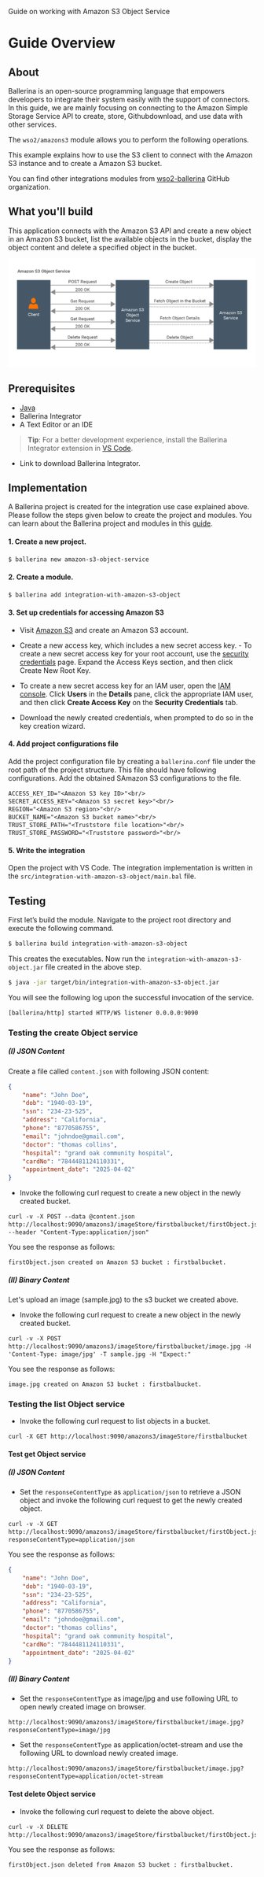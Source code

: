 Guide on working with Amazon S3 Object Service 

# Guide Overview 

## About

Ballerina is an open-source programming language that empowers developers to integrate their system easily with the 
support of connectors. In this guide, we are mainly focusing on connecting to the Amazon Simple Storage Service API to create, store, Githubdownload, and use data with other services.  

The `wso2/amazons3` module allows you to perform the following operations.

This example explains how to use the S3 client to connect with the Amazon S3 instance and to create a Amazon S3 bucket.

You can find other integrations modules from [wso2-ballerina](https://github.com/wso2-ballerina) GitHub organization.

## What you'll build

This application connects with the Amazon S3 API and create a new object in an Amazon S3 bucket, list the available objects in the bucket, display the object content and delete a specified object in the bucket.

![working with Amazon S3 Object](../../../../../../../assets/img/amazon-s3-object-service.png)

## Prerequisites

- [Java](https://www.oracle.com/technetwork/java/index.html)
- Ballerina Integrator
- A Text Editor or an IDE
> **Tip**: For a better development experience, install the Ballerina Integrator extension in [VS Code](https://code.visualstudio.com).
- Link to download Ballerina Integrator.

## Implementation

A Ballerina project is created for the integration use case explained above. Please follow the steps given 
below to create the project and modules. You can learn about the Ballerina project and modules in this 
[guide](https://ei.docs.wso2.com/en/latest/ballerina-integrator/develop/using-modules/#creating-a-project).

#### 1. Create a new project.

```bash
$ ballerina new amazon-s3-object-service
```

#### 2. Create a module.

```bash
$ ballerina add integration-with-amazon-s3-object
```

#### 3. Set up credentials for accessing Amazon S3

- Visit [Amazon S3](https://aws.amazon.com/s3/) and create an Amazon S3 account.

- Create a new access key, which includes a new secret access key.
        - To create a new secret access key for your root account, use the [security credentials](https://console.aws.amazon.com/iam/home?#security_credential) page. Expand the Access Keys section, and then click Create New Root Key.

-  To create a new secret access key for an IAM user, open the [IAM console](https://console.aws.amazon.com/iam/home?region=us-east-1#home). Click **Users** in the **Details** pane, click the appropriate IAM user, and then click **Create Access Key** on the **Security Credentials** tab.
   
- Download the newly created credentials, when prompted to do so in the key creation wizard.

#### 4. Add project configurations file

Add the project configuration file by creating a `ballerina.conf` file under the root path of the project structure. 
This file should have following configurations. Add the obtained SAmazon S3 configurations to the file.

```
ACCESS_KEY_ID="<Amazon S3 key ID>"<br/>
SECRET_ACCESS_KEY="<Amazon S3 secret key>"<br/>
REGION="<Amazon S3 region>"<br/>
BUCKET_NAME="<Amazon S3 bucket name>"<br/>
TRUST_STORE_PATH="<Truststore file location>"<br/>
TRUST_STORE_PASSWORD="<Truststore password>"<br/>
```

#### 5. Write the integration
Open the project with VS Code. The integration implementation is written in the `src/integration-with-amazon-s3-object/main.bal` file.

## Testing 

First let’s build the module. Navigate to the project root directory and execute the following command.

```bash
$ ballerina build integration-with-amazon-s3-object
```

This creates the executables. Now run the `integration-with-amazon-s3-object.jar` file created in the above step.

```bash
$ java -jar target/bin/integration-with-amazon-s3-object.jar
```
You will see the following log upon the successful invocation of the service.

```log
[ballerina/http] started HTTP/WS listener 0.0.0.0:9090
```

### Testing the create Object service 

##### (I) JSON Content
Create a file called `content.json` with following JSON content:
```json
{
    "name": "John Doe",
    "dob": "1940-03-19",
    "ssn": "234-23-525",
    "address": "California",
    "phone": "8770586755",
    "email": "johndoe@gmail.com",
    "doctor": "thomas collins",
    "hospital": "grand oak community hospital",
    "cardNo": "7844481124110331",
    "appointment_date": "2025-04-02"
}
```
- Invoke the following curl request to create a new object in the newly created bucket.
```
curl -v -X POST --data @content.json http://localhost:9090/amazons3/imageStore/firstbalbucket/firstObject.json --header "Content-Type:application/json"
```
You see the response as follows:
```
firstObject.json created on Amazon S3 bucket : firstbalbucket.
```

##### (II) Binary Content
Let's upload an image (sample.jpg) to the s3 bucket we created above. 
- Invoke the following curl request to create a new object in the newly created bucket.
```
curl -v -X POST http://localhost:9090/amazons3/imageStore/firstbalbucket/image.jpg -H 'Content-Type: image/jpg' -T sample.jpg -H "Expect:"
```
You see the response as follows:
```
image.jpg created on Amazon S3 bucket : firstbalbucket.
```

### Testing the list Object service 

- Invoke the following curl request to list objects in a bucket.

```
curl -X GET http://localhost:9090/amazons3/imageStore/firstbalbucket
```

#### Test get Object service
##### (I) JSON Content
- Set the `responseContentType` as `application/json` to retrieve a JSON object and invoke the following curl request to get the newly created object.
```
curl -v -X GET http://localhost:9090/amazons3/imageStore/firstbalbucket/firstObject.json?responseContentType=application/json
```
You see the response as follows:
```json
{
    "name": "John Doe",
    "dob": "1940-03-19",
    "ssn": "234-23-525",
    "address": "California",
    "phone": "8770586755",
    "email": "johndoe@gmail.com",
    "doctor": "thomas collins",
    "hospital": "grand oak community hospital",
    "cardNo": "7844481124110331",
    "appointment_date": "2025-04-02"
}
```

##### (II) Binary Content
- Set the `responseContentType` as image/jpg and use following URL to open newly created image on browser.
```
http://localhost:9090/amazons3/imageStore/firstbalbucket/image.jpg?responseContentType=image/jpg
```

- Set the `responseContentType` as application/octet-stream and use the following URL to download newly created image.
```
http://localhost:9090/amazons3/imageStore/firstbalbucket/image.jpg?responseContentType=application/octet-stream
```

#### Test delete Object service

- Invoke the following curl request to delete the above object.
```
curl -v -X DELETE http://localhost:9090/amazons3/imageStore/firstbalbucket/firstObject.json
```
You see the response as follows:
```
firstObject.json deleted from Amazon S3 bucket : firstbalbucket.
```
